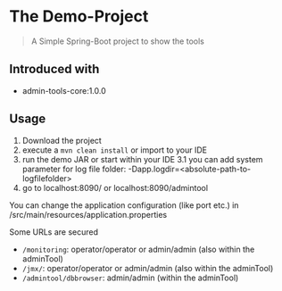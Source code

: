 # The Demo-Project
> A Simple Spring-Boot project to show the tools

## Introduced with
* admin-tools-core:1.0.0

## Usage

1. Download the project
2. execute a `mvn clean install` or import to your IDE
3. run the demo JAR or start within your IDE
  3.1 you can add system parameter for log file folder: -Dapp.logdir=&lt;absolute-path-to-logfilefolder&gt;
4. go to localhost:8090/ or localhost:8090/admintool

You can change the application configuration (like port etc.) in /src/main/resources/application.properties 

Some URLs are secured
* `/monitoring`: operator/operator or admin/admin (also within the adminTool)
* `/jmx/`: operator/operator or admin/admin (also within the adminTool)
* `/admintool/dbbrowser`: admin/admin (within the adminTool)
